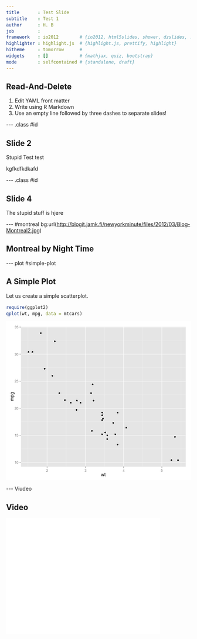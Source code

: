 ```yaml
---
title       : Test Slide
subtitle    : Test 1
author      : H. B
job         : 
framework   : io2012        # {io2012, html5slides, shower, dzslides, ...}
highlighter : highlight.js  # {highlight.js, prettify, highlight}
hitheme     : tomorrow      # 
widgets     : []            # {mathjax, quiz, bootstrap}
mode        : selfcontained # {standalone, draft}
---
```


## Read-And-Delete

1. Edit YAML front matter
2. Write using R Markdown
3. Use an empty line followed by three dashes to separate slides!

--- .class #id 

## Slide 2
Stupid Test test

 kgfkdfkdkafd

--- .class #id

## Slide 4

The stupid stuff is hjere

--- #montreal bg:url(http://blogit.jamk.fi/newyorkminute/files/2012/03/Blog-Montreal2.jpg)

 ## Montreal by Night Time

---  plot #simple-plot

## A Simple Plot ##

Let us create a simple scatterplot.


```r
require(ggplot2)
qplot(wt, mpg, data = mtcars)
```

<img src="assets/fig/simple-plot.png" title="plot of chunk simple-plot" alt="plot of chunk simple-plot" style="display: block; margin: auto;" />


---  Viudeo

## Video

<iframe width="420" 
height="315" src="//www.youtube.com/embed/I95GOmLc7TA" 
frameborder="0" allowfullscreen></iframe>
